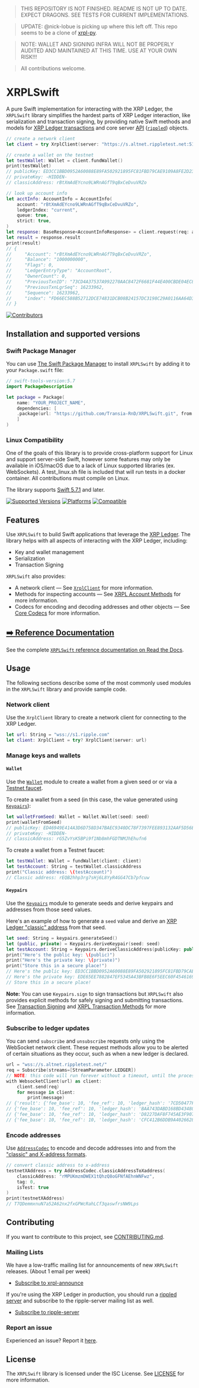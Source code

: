 > THIS REPOSITORY IS NOT FINISHED. README IS NOT UP TO DATE. EXPECT DRAGONS. SEE TESTS FOR CURRENT IMPLEMENTATIONS.

> UPDATE: @nick-lobue is picking up where this left off. This repo seems to be a clone of [xrpl-py](https://github.com/XRPLF/xrpl-py). 

> NOTE: WALLET AND SIGNING INFRA WILL NOT BE PROPERLY AUDITED AND MAINTAINED AT THIS TIME. USE AT YOUR OWN RISK!!!

> All contributions welcome.

# XRPLSwift

A pure Swift implementation for interacting with the XRP Ledger, the `XRPLSwift` library simplifies the hardest parts of XRP Ledger interaction, like serialization and transaction signing, by providing native Swift methods and models for [XRP Ledger transactions](https://xrpl.org/transaction-formats.html) and core server [API](https://xrpl.org/api-conventions.html) ([`rippled`](https://github.com/ripple/rippled)) objects.



```swift
// create a network client
let client = try XrplClient(server: "https://s.altnet.rippletest.net:51234/")

// create a wallet on the testnet
let testWallet: Wallet = client.fundWallet()
print(testWallet)
// publicKey: ED3CC1BBD0952A60088E89FA502921895FC81FBD79CAE9109A8FE2D23659AD5D56
// privateKey: -HIDDEN-
// classicAddress: rBtXmAdEYcno9LWRnAGfT9qBxCeDvuVRZo

// look up account info
let acctInfo: AccountInfo = AccountInfo(
    account: "rBtXmAdEYcno9LWRnAGfT9qBxCeDvuVRZo",
    ledgerIndex: "current",
    queue: true,
    strict: true,
)
let response: BaseResponse<AccountInfoResponse> = client.request(req: acctInfo)
let result = response.result
print(result)
// {
//     "Account": "rBtXmAdEYcno9LWRnAGfT9qBxCeDvuVRZo",
//     "Balance": "1000000000",
//     "Flags": 0,
//     "LedgerEntryType": "AccountRoot",
//     "OwnerCount": 0,
//     "PreviousTxnID": "73CD4A37537A992270AAC8472F6681F44E400CBDE04EC8983C34B519F56AB107",
//     "PreviousTxnLgrSeq": 16233962,
//     "Sequence": 16233962,
//     "index": "FD66EC588B52712DCE74831DCB08B24157DC3198C29A0116AA64D310A58512D7"
// }
```

[![Contributors](https://img.shields.io/github/contributors/Transia-RnD/XRPLSwift.svg)](https://github.com/Transia-RnD/XRPLSwift/graphs/contributors)

## Installation and supported versions

<!--### Cocoapods-->
<!---->
<!--The `XRPLSwift` library is available on [CocoaPods](https://cocoapods.org/). Install by adding a line to your `Podfile`:-->
<!---->
<!---->
<!--```-->
<!--pod 'XRPLSwift'-->
<!--```-->

### Swift Package Manager

You can use [The Swift Package Manager](https://swift.org/package-manager) to
install `XRPLSwift` by adding it to your `Package.swift` file:

```swift
// swift-tools-version:5.7
import PackageDescription

let package = Package(
    name: "YOUR_PROJECT_NAME",
    dependencies: [
    .package(url: "https://github.com/Transia-RnD/XRPLSwift.git", from: "1.0.0"),
    ]
)
```

### Linux Compatibility

One of the goals of this library is to provide cross-platform support for Linux and support server-side
Swift, however some features may only be available in iOS/macOS due to a lack of Linux supported
libraries (ex. WebSockets).  A test_linux.sh file is included that will run tests in a docker container. All
contributions must compile on Linux.

The library supports [Swift 5.7.1](https://www.swift.org/download/) and later.

[![Supported Versions](https://img.shields.io/cocoapods/v/XRPLSwift.svg)](https://cocoapods.org/pods/XRPLSwift)
[![Platforms](https://img.shields.io/badge/platforms-macOS%20%7C%20iOS%20%7C%20watchOS%20%7C%20tvOS%20%7C%20Linux-lightgrey.svg)](https://cocoapods.org/pods/XRPLSwift)
[![Compatible](https://img.shields.io/badge/supports-CocoaPods%20%7C%20SwiftPM-green.svg)](https://cocoapods.org/pods/XRPLSwift)

## Features

Use `XRPLSwift` to build Swift applications that leverage the [XRP Ledger](https://xrpl.org/). The library helps with all aspects of interacting with the XRP Ledger, including:

* Key and wallet management
* Serialization
* Transaction Signing

`XRPLSwift` also provides:

* A network client — See [`XrplClient`](https://XRPLSwift.readthedocs.io/en/stable/source/xrpl.clients.html) for more information.
* Methods for inspecting accounts — See [XRPL Account Methods](https://XRPLSwift.readthedocs.io/en/stable/source/xrpl.account.html) for more information.
* Codecs for encoding and decoding addresses and other objects — See [Core Codecs](https://XRPLSwift.readthedocs.io/en/stable/source/xrpl.core.html) for more information.

## [➡️ Reference Documentation](https://transia-rnd.github.io/XRPLSwift/documentation/xrplswift/)

See the complete [`XRPLSwift` reference documentation on Read the Docs](https://XRPLSwift.readthedocs.io/en/stable/index.html).


## Usage

The following sections describe some of the most commonly used modules in the `XRPLSwift` library and provide sample code.

### Network client

Use the `XrplClient` library to create a network client for connecting to the XRP Ledger.

```swift
let url: String = "wss://s1.ripple.com"
let client: XrplClient = try? XrplClient(server: url)
```

### Manage keys and wallets

#### `Wallet`

Use the [`Wallet`](https://XRPLSwift.readthedocs.io/en/stable/source/xrpl.wallet.html) module to create a wallet from a given seed or or via a [Testnet faucet](https://xrpl.org/xrp-testnet-faucet.html).

To create a wallet from a seed (in this case, the value generated using [`Keypairs`](#xrpl-keypairs)):

```swift
let walletFromSeed: Wallet = Wallet.Wallet(seed: seed)
print(walletFromSeed)
// publicKey: ED46949E414A3D6D758D347BAEC9340DC78F7397FEE893132AAF5D56E4D7DE77B0
// privateKey: -HIDDEN-
// classicAddress: rG5ZvYsK5BPi9f1Nb8mhFGDTNMJhEhufn6
```

To create a wallet from a Testnet faucet:

```swift
let testWallet: Wallet = fundWallet(client: client)
let testAccount: String = testWallet.classicAddress
print("Classic address: \(testAccount)")
// Classic address: rEQB2hhp3rg7sHj6L8YyR4GG47Cb7pfcuw
```

#### `Keypairs`

Use the [`Keypairs`](https://XRPLSwift.readthedocs.io/en/stable/source/xrpl.core.keypairs.html#module-xrpl.core.keypairs) module to generate seeds and derive keypairs and addresses from those seed values.

Here's an example of how to generate a `seed` value and derive an [XRP Ledger "classic" address](https://xrpl.org/cryptographic-keys.html#account-id-and-address) from that seed.


```swift
let seed: String = keypairs.generateSeed()
let (public, private) = Keypairs.deriveKeypair(seed: seed)
let testAccount: String = Keypairs.deriveClassicAddress(publicKey: public)
print("Here's the public key: \(public)")
print("Here's the private key: \(private)")
print("Store this in a secure place!")
// Here's the public key: ED3CC1BBD0952A60088E89FA502921895FC81FBD79CAE9109A8FE2D23659AD5D56
// Here's the private key: EDE65EE7882847EF5345A43BFB8E6F5EEC60F45461696C384639B99B26AAA7A5CD
// Store this in a secure place!
```

**Note:** You can use `Keypairs.sign` to sign transactions but `XRPLSwift` also provides explicit methods for safely signing and submitting transactions. See [Transaction Signing](#transaction-signing) and [XRPL Transaction Methods](https://XRPLSwift.readthedocs.io/en/stable/source/xrpl.transaction.html#module-xrpl.transaction) for more information.


<!-- ### Serialize and sign transactions

To securely submit transactions to the XRP Ledger, you need to first serialize data from JSON and other formats into the [XRP Ledger's canonical format](https://xrpl.org/serialization.html), then to [authorize the transaction](https://xrpl.org/transaction-basics.html#authorizing-transactions) by digitally [signing it](https://XRPLSwift.readthedocs.io/en/stable/source/xrpl.core.keypairs.html?highlight=sign#xrpl.core.keypairs.sign) with the account's private key. The `XRPLSwift` library provides several methods to simplify this process.


Use the [`Transaction`](https://XRPLSwift.readthedocs.io/en/stable/source/xrpl.transaction.html) module to sign and submit transactions. The module offers three ways to do this:

* [`safeSignAndSubmitTransaction`](https://XRPLSwift.readthedocs.io/en/stable/source/xrpl.transaction.html#xrpl.transaction.safe_sign_and_submit_transaction) — Signs a transaction locally, then submits it to the XRP Ledger. This method does not implement [reliable transaction submission](https://xrpl.org/reliable-transaction-submission.html#reliable-transaction-submission) best practices, so only use it for development or testing purposes.

* [`safeSignTransaction`](https://XRPLSwift.readthedocs.io/en/stable/source/xrpl.transaction.html#xrpl.transaction.safe_sign_transaction) — Signs a transaction locally. This method **does  not** submit the transaction to the XRP Ledger.

* [`sendReliableSubmission`](https://XRPLSwift.readthedocs.io/en/stable/source/xrpl.transaction.html#xrpl.transaction.send_reliable_submission) — An implementation of the [reliable transaction submission guidelines](https://xrpl.org/reliable-transaction-submission.html#reliable-transaction-submission), this method submits a signed transaction to the XRP Ledger and then verifies that it has been included in a validated ledger (or has failed to do so). Use this method to submit transactions for production purposes.


```swift

let currentValidatedLedger: Int = getLatestValidatedLedgerSequence(client: client)
let testWallet.sequence: Int = getNextValidSeqNumber(classicAddress: testWallet.classicAddress, client: client)

// prepare the transaction
// the amount is expressed in drops, not XRP
// see https://xrpl.org/basic-data-types.html#specifying-currency-amounts
let myTxPayment = Payment(
    account=testWallet.classicAddress,
    amount="2200000",
    destination="rPT1Sjq2YGrBMTttX4GZHjKu9dyfzbpAYe",
    lastLedgerSequence=currentValidatedLedger + 20,
    sequence=testWallet.sequence,
    fee="10",
)
// sign the transaction
let myTxPaymentSigned: Transaction = safeSignTransaction(tx: myTxPayment, wallet: testWallet)

// submit the transaction
let txResponse = sendReliableSubmission(tx: myTxPaymentSigned, client: client)
```

#### Get fee from the XRP Ledger


In most cases, you can specify the minimum [transaction cost](https://xrpl.org/transaction-cost.html#current-transaction-cost) of `"10"` for the `fee` field unless you have a strong reason not to. But if you want to get the [current load-balanced transaction cost](https://xrpl.org/transaction-cost.html#current-transaction-cost) from the network, you can use the `get_fee` function:

```swift
fee = getFee(client: client)
print(fee)
// 10
```

#### Auto-filled fields

The `XRPLSwift` library automatically populates the `fee`, `sequence` and `lastLedgerSequence` fields when you create transactions. In the example above, you could omit those fields and let the library fill them in for you.

```swift
// prepare the transaction
// the amount is expressed in drops, not XRP
// see https://xrpl.org/basic-data-types.html#specifying-currency-amounts
let myTxPayment: Payment = Payment(
    account=testWallet.classicAddress,
    amount="2200000",
    destination="rPT1Sjq2YGrBMTttX4GZHjKu9dyfzbpAYe"
)

// sign the transaction with the autofill method
// (this will auto-populate the fee, sequence, and last_ledger_sequence)
let myTxPaymentSigned: Transaction = safeSignAndAutofillTransaction(tx: myTxPayment, wallet: testWallet, client: client)
print(myTxPaymentSigned)
// Payment(
//     account='rMPUKmzmDWEX1tQhzQ8oGFNfAEhnWNFwz',
//     transaction_type=<TransactionType.PAYMENT: 'Payment'>,
//     fee='10',
//     sequence=16034065,
//     account_txn_id=None,
//     flags=0,
//     last_ledger_sequence=10268600,
//     memos=None,
//     signers=None,
//     source_tag=None,
//     signing_pub_key='EDD9540FA398915F0BCBD6E65579C03BE5424836CB68B7EB1D6573F2382156B444',
//     txn_signature='938FB22AE7FE76CF26FD11F8F97668E175DFAABD2977BCA397233117E7E1C4A1E39681091CC4D6DF21403682803AB54CC21DC4FA2F6848811DEE10FFEF74D809',
//     amount='2200000',
//     destination='rPT1Sjq2YGrBMTttX4GZHjKu9dyfzbpAYe',
//     destination_tag=None,
//     invoice_id=None,
//     paths=None,
//     send_max=None,
//     deliver_min=None
// )

// submit the transaction
let txResponse: BaseResponse<Payment> = sendReliableSubmission(tx: myTxPaymentSigned, client: client)
``` -->


### Subscribe to ledger updates

You can send `subscribe` and `unsubscribe` requests only using the WebSocket network client. These request methods allow you to be alerted of certain situations as they occur, such as when a new ledger is declared.

```swift
url = "wss://s.altnet.rippletest.net/"
req = Subscribe(streams=[StreamParameter.LEDGER])
// NOTE: this code will run forever without a timeout, until the process is killed
with WebsocketClient(url) as client:
    client.send(req)
    for message in client:
        print(message)
// {'result': {'fee_base': 10, 'fee_ref': 10, 'ledger_hash': '7CD50477F23FF158B430772D8E82A961376A7B40E13C695AA849811EDF66C5C0', 'ledger_index': 18183504, 'ledger_time': 676412962, 'reserve_base': 20000000, 'reserve_inc': 5000000, 'validated_ledgers': '17469391-18183504'}, 'status': 'success', 'type': 'response'}
// {'fee_base': 10, 'fee_ref': 10, 'ledger_hash': 'BAA743DABD168BD434804416C8087B7BDEF7E6D7EAD412B9102281DD83B10D00', 'ledger_index': 18183505, 'ledger_time': 676412970, 'reserve_base': 20000000, 'reserve_inc': 5000000, 'txn_count': 0, 'type': 'ledgerClosed', 'validated_ledgers': '17469391-18183505'}
// {'fee_base': 10, 'fee_ref': 10, 'ledger_hash': 'D8227DAF8F745AE3F907B251D40B4081E019D013ABC23B68C0B1431DBADA1A46', 'ledger_index': 18183506, 'ledger_time': 676412971, 'reserve_base': 20000000, 'reserve_inc': 5000000, 'txn_count': 0, 'type': 'ledgerClosed', 'validated_ledgers': '17469391-18183506'}
// {'fee_base': 10, 'fee_ref': 10, 'ledger_hash': 'CFC412B6DDB9A402662832A781C23F0F2E842EAE6CFC539FEEB287318092C0DE', 'ledger_index': 18183507, 'ledger_time': 676412972, 'reserve_base': 20000000, 'reserve_inc': 5000000, 'txn_count': 0, 'type': 'ledgerClosed', 'validated_ledgers': '17469391-18183507'}
```


<!-- ### Asynchronous Code

This library supports Swift's [`Async`](https://docs.swift.org/3/library/asyncio.html) package, which is used to run asynchronous code. All the async code is in [`Async`](https://XRPLSwift.readthedocs.io/en/stable/source/xrpl.asyncio.html) If you are writing asynchronous code, please note that you will not be able to use any synchronous sugar functions, due to how event loops are handled. However, every synchronous method has a corresponding asynchronous method that you can use.

This sample code is the asynchronous equivalent of the above section on submitting a transaction.

```swift
asyncClient: AsyncClient = AsyncWssClient(WSS_URL)

func submitSampleTransaction() async {
    let currentValidatedLedger: Int = await getLatestValidatedLedgerSequence(client: asyncClient)
    testWallet.sequence = await getNextValidSeqNumber(testWallet.classicAddress, asyncClient)

    // prepare the transaction
    // the amount is expressed in drops, not XRP
    // see https://xrpl.org/basic-data-types.html#specifying-currency-amounts
    let myTxPayment: Payment = Payment(
        account=testWallet.classicAddress,
        amount="2200000",
        destination="rPT1Sjq2YGrBMTttX4GZHjKu9dyfzbpAYe",
        last_ledger_sequence=currentValidatedLedger + 20,
        sequence=testWallet.sequence,
        fee="10",
    )
    // sign the transaction
    let myTxPaymentSigned: Transaction = await safeSignTransaction(tx: myTxPayment, wallet: testWallet)

    // submit the transaction
    let txResponse: BaseResponse<Payment> = await sendReliableSubmission(tx: myTxPaymentSigned, client: asyncClient)
}
``` -->

### Encode addresses

Use [`AddressCodec`](https://XRPLSwift.readthedocs.io/en/stable/source/xrpl.core.addresscodec.html) to encode and decode addresses into and from the ["classic" and X-address formats](https://xrpl.org/accounts.html#addresses).

```swift
// convert classic address to x-address
testnetXAddress = try AddressCodec.classicAddressToXaddress(
    classicAddress: "rMPUKmzmDWEX1tQhzQ8oGFNfAEhnWNFwz",
    tag: 0,
    isTest: true
)
print(testnetXAddress)
// T7QDemmxnuN7a52A62nx2fxGPWcRahLCf3qaswfrsNW9Lps
```


## Contributing

If you want to contribute to this project, see [CONTRIBUTING.md].

### Mailing Lists

We have a low-traffic mailing list for announcements of new `XRPLSwift` releases. (About 1 email per week)

+ [Subscribe to xrpl-announce](https://groups.google.com/g/xrpl-announce)

If you're using the XRP Ledger in production, you should run a [rippled server](https://github.com/ripple/rippled) and subscribe to the ripple-server mailing list as well.

+ [Subscribe to ripple-server](https://groups.google.com/g/ripple-server)

### Report an issue

Experienced an issue? Report it [here](https://github.com/XRPLF/XRPLSwift/issues/new).

## License

The `XRPLSwift` library is licensed under the ISC License. See [LICENSE] for more information.



[CONTRIBUTING.md]: CONTRIBUTING.md
[LICENSE]: LICENSE

